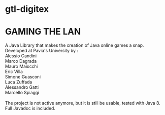 # gtl-digitex
<H1> GAMING THE LAN </H1>
A Java Library that makes the creation of Java online games a snap.
<br>
Developed at Pavia's University by :
<br>
Alessio Gandini<br>
Marco Dagrada<br>
Mauro Maiocchi<br>
Eric Villa<br>
Simone Guasconi<br>
Luca Zuffada<br>
Alessandro Gatti<br>
Marcello Spiaggi<br>
<br>
The project is not active anymore, but it is still be usable, tested with Java 8.<br>
Full Javadoc is included.<br>

